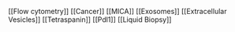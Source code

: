[[Flow cytometry]]
[[Cancer]]
[[MICA]]
[[Exosomes]]
[[Extracellular Vesicles]]
[[Tetraspanin]]
[[Pdl1]]
[[Liquid Biopsy]]
